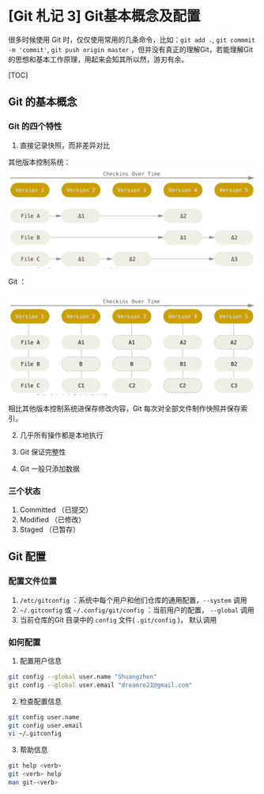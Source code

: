 # [Git 札记 3] Git基本概念及配置

很多时候使用 Git 时，仅仅使用常用的几条命令，比如：`git add .`,  `git commmit -m 'commit'`,  `git push origin master`  ，但并没有真正的理解Git，若能理解Git的思想和基本工作原理，用起来会知其所以然，游刃有余。

<!--more-->

[TOC]

## Git 的基本概念

### Git 的四个特性

1. 直接记录快照，而非差异对比

其他版本控制系统：  ![屏幕快照 2019-08-13 上午8.24.25](./images/tra_cvs.png)

Git ：

![屏幕快照 2019-08-13 上午8.31.42](./images/git.png)

相比其他版本控制系统进保存修改内容，Git 每次对全部文件制作快照并保存索引。

2. 几乎所有操作都是本地执行

3. Git 保证完整性

4. Git 一般只添加数据



### 三个状态

1. Committed （已提交）
2. Modified     （已修改）
3. Staged         （已暂存）



## Git 配置

### 配置文件位置

1. `/etc/gitconfig` ：系统中每个用户和他们仓库的通用配置，`--system` 调用
2. `~/.gitconfig` 或 `~/.config/git/config` ：当前用户的配置， `--global` 调用
3. 当前仓库的Git 目录中的 `config`  文件( `.git/config` )， 默认调用



### 如何配置

1. 配置用户信息

```bash
git config --global user.name "Shuangzhen"
git config --global user.email "dreamre21@gmail.com"
```

2. 检查配置信息

```bash
git config user.name
git config user.email
vi ~/.gitconfig
```

3. 帮助信息

```bash
git help <verb>
git <verb> help
man git-<verb>
```

 

